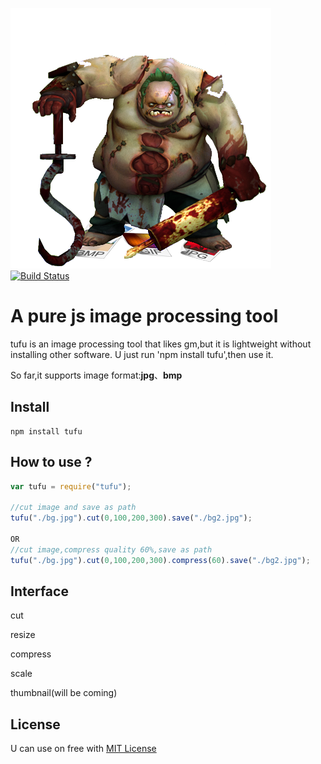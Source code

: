 ![图夫](./images/logo.png)
[![Build Status](https://travis-ci.org/shaozilee/tufu.svg?branch=master)](https://travis-ci.org/shaozilee/tufu)

A pure js image processing tool
===
tufu is an image processing tool that likes gm,but it is lightweight without installing other software.
U just run 'npm install tufu',then use it.

So far,it supports image format:**jpg**、**bmp**

Install
---

	npm install tufu


How to use ?
---

``` js
var tufu = require("tufu");

//cut image and save as path
tufu("./bg.jpg").cut(0,100,200,300).save("./bg2.jpg");

OR 
//cut image,compress quality 60%,save as path
tufu("./bg.jpg").cut(0,100,200,300).compress(60).save("./bg2.jpg");

```
Interface
---
cut

resize

compress

scale

thumbnail(will be coming)

License
---
U can use on free with [MIT License](https://github.com/shaozilee/tufu/blob/master/LICENSE)






